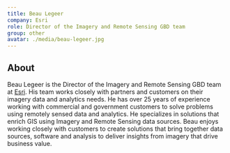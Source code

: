 ```yaml
---
title: Beau Legeer
company: Esri
role: Director of the Imagery and Remote Sensing GBD team
group: other
avatar: ./media/beau-legeer.jpg
---
```

## About

Beau Legeer is the Director of the Imagery and Remote Sensing GBD team at [Esri](https://www.esri.com/en-us/home). His team works closely with partners and customers on their imagery data and analytics needs. He has over 25 years of experience working with commercial and government customers to solve problems using remotely sensed data and analytics. He specializes in solutions that enrich GIS using Imagery and Remote Sensing data sources. Beau enjoys working closely with customers to create solutions that bring together data sources, software and analysis to deliver insights from imagery that drive business value.